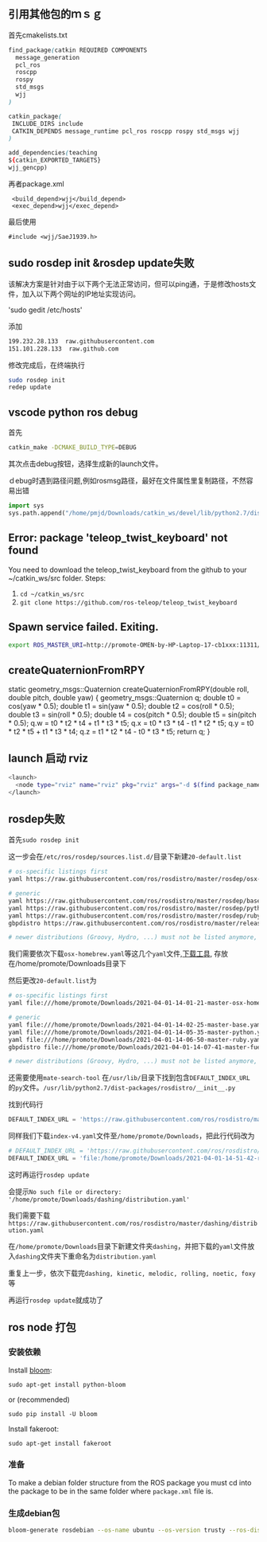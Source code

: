 ## 引用其他包的ｍｓｇ

首先cmakelists.txt

```css
find_package(catkin REQUIRED COMPONENTS
  message_generation
  pcl_ros
  roscpp
  rospy
  std_msgs
  wjj
)

catkin_package(
 INCLUDE_DIRS include
 CATKIN_DEPENDS message_runtime pcl_ros roscpp rospy std_msgs wjj
)

add_dependencies(teaching 
${catkin_EXPORTED_TARGETS}
wjj_gencpp)
```

再者package.xml

```
 <build_depend>wjj</build_depend>
 <exec_depend>wjj</exec_depend>
```

最后使用

```
#include <wjj/SaeJ1939.h>
```

## sudo rosdep init &rosdep update失败

该解决方案是针对由于以下两个无法正常访问，但可以ping通，于是修改hosts文件，加入以下两个网址的IP地址实现访问。

'sudo gedit /etc/hosts'

添加

```bash
199.232.28.133  raw.githubusercontent.com
151.101.228.133  raw.github.com

```

修改完成后，在终端执行

```bash
sudo rosdep init
redep update
```

## vscode python ros debug

首先

```bash
catkin_make -DCMAKE_BUILD_TYPE=DEBUG
```

其次点击debug按钮，选择生成新的launch文件。

ｄebug时遇到路径问题,例如rosmsg路径，最好在文件属性里复制路径，不然容易出错

```python
import sys
sys.path.append("/home/pmjd/Downloads/catkin_ws/devel/lib/python2.7/dist-packages")
```

## Error: package 'teleop_twist_keyboard' not found

You need to download the teleop_twist_keyboard from the github to your ~/catkin_ws/src folder. Steps:

1) `cd ~/catkin_ws/src`
2) `git clone https://github.com/ros-teleop/teleop_twist_keyboard`

## Spawn service failed. Exiting.

```bash
export ROS_MASTER_URI=http://promote-OMEN-by-HP-Laptop-17-cb1xxx:11311/
```

## createQuaternionFromRPY

static geometry_msgs::Quaternion createQuaternionFromRPY(double roll, double pitch, double yaw) {
geometry_msgs::Quaternion q;
double t0 = cos(yaw * 0.5);
double t1 = sin(yaw * 0.5);
double t2 = cos(roll * 0.5);
double t3 = sin(roll * 0.5);
double t4 = cos(pitch * 0.5);
double t5 = sin(pitch * 0.5);
q.w = t0 * t2 * t4 + t1 * t3 * t5;
q.x = t0 * t3 * t4 - t1 * t2 * t5;
q.y = t0 * t2 * t5 + t1 * t3 * t4;
q.z = t1 * t2 * t4 - t0 * t3 * t5;
return q;
}

## launch 启动 rviz

```bash
<launch>
  <node type="rviz" name="rviz" pkg="rviz" args="-d $(find package_name)/rviz/config_file.rviz" />
</launch>
```

## rosdep失败

首先`sudo rosdep init`

这一步会在`/etc/ros/rosdep/sources.list.d/`目录下新建`20-default.list`

```bash
# os-specific listings first
yaml https://raw.githubusercontent.com/ros/rosdistro/master/rosdep/osx-homebrew.yaml osx

# generic
yaml https://raw.githubusercontent.com/ros/rosdistro/master/rosdep/base.yaml
yaml https://raw.githubusercontent.com/ros/rosdistro/master/rosdep/python.yaml
yaml https://raw.githubusercontent.com/ros/rosdistro/master/rosdep/ruby.yaml
gbpdistro https://raw.githubusercontent.com/ros/rosdistro/master/releases/fuerte.yaml fuerte

# newer distributions (Groovy, Hydro, ...) must not be listed anymore, they are being fetched from the rosdistro index.yaml instead

```

我们需要依次下载`osx-homebrew.yaml`等这几个`yaml`文件,[下载工具](https://d.serctl.com/), 存放在/home/promote/Downloads目录下

然后更改`20-default.list`为

```bash
# os-specific listings first
yaml file:///home/promote/Downloads/2021-04-01-14-01-21-master-osx-homebrew.yaml osx

# generic
yaml file:///home/promote/Downloads/2021-04-01-14-02-25-master-base.yaml
yaml file:///home/promote/Downloads/2021-04-01-14-05-35-master-python.yaml
yaml file:///home/promote/Downloads/2021-04-01-14-06-50-master-ruby.yaml
gbpdistro file:///home/promote/Downloads/2021-04-01-14-07-41-master-fuerte.yaml fuerte

# newer distributions (Groovy, Hydro, ...) must not be listed anymore, they are being fetched from the rosdistro index.yaml instead

```

还需要使用`mate-search-tool` 在`/usr/lib/`目录下找到包含`DEFAULT_INDEX_URL` 的`py`文件。`/usr/lib/python2.7/dist-packages/rosdistro/__init__.py`

找到代码行

```python
DEFAULT_INDEX_URL = 'https://raw.githubusercontent.com/ros/rosdistro/master/index-v4.yaml'
```

同样我们下载`index-v4.yaml`文件至`/home/promote/Downloads`，把此行代码改为

```python
# DEFAULT_INDEX_URL = 'https://raw.githubusercontent.com/ros/rosdistro/master/index-v4.yaml'
DEFAULT_INDEX_URL = 'file:/home/promote/Downloads/2021-04-01-14-51-42-rosdistro-index-v4.yaml'

```

这时再运行`rosdep update`

会提示`No such file or directory: '/home/promote/Downloads/dashing/distribution.yaml'`

我们需要下载`https://raw.githubusercontent.com/ros/rosdistro/master/dashing/distribution.yaml`

在`/home/promote/Downloads`目录下新建文件夹`dashing`，并把下载的`yaml`文件放入`dashing`文件夹下重命名为`distribution.yaml`

重复上一步，依次下载完`dashing, kinetic, melodic, rolling, noetic, foxy`等

再运行`rosdep update`就成功了

## ros node 打包

### 安装依赖

Install [bloom](http://ros-infrastructure.github.io/bloom/):

```shell
sudo apt-get install python-bloom
```

or (recommended)

```shell
sudo pip install -U bloom
```

Install fakeroot:

```shell
sudo apt-get install fakeroot
```

### 准备

To make a debian folder structure from the ROS package you must cd into the package to be in the same folder where `package.xml` file is.

### 生成debian包

```bash
bloom-generate rosdebian --os-name ubuntu --os-version trusty --ros-distro indigo
```
